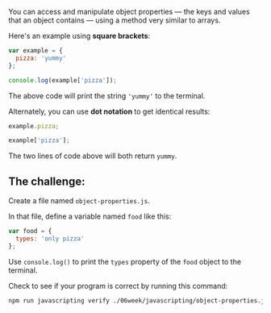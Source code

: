 You can access and manipulate object properties –– the keys and values that an object contains –– using a method very similar to arrays.

Here's an example using **square brackets**:

```js
var example = {
  pizza: 'yummy'
};

console.log(example['pizza']);
```

The above code will print the string `'yummy'` to the terminal.

Alternately, you can use **dot notation** to get identical results:

```js
example.pizza;

example['pizza'];
```

The two lines of code above will both return `yummy`.

## The challenge:

Create a file named `object-properties.js`.

In that file, define a variable named `food` like this:

```js
var food = {
  types: 'only pizza'
};
```

Use `console.log()` to print the `types` property of the `food` object to the terminal.

Check to see if your program is correct by running this command:

```bash
npm run javascripting verify ./06week/javascripting/object-properties.js
```
